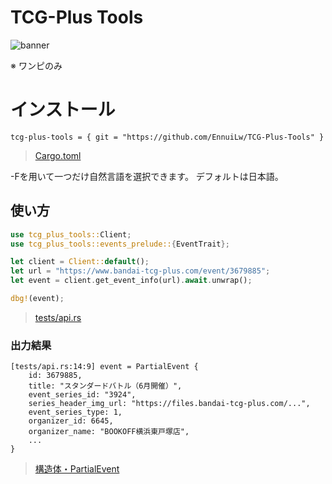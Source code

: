 # TCG-Plus Tools

![banner](https://i.imgur.com/FDuNR2D.png)

※ ワンピのみ


# インストール

```
tcg-plus-tools = { git = "https://github.com/EnnuiLw/TCG-Plus-Tools" }
```

<!-- 
```
cargo install tcg-plus-tools -F en
``` 
-->

> [Cargo.toml](https://github.com/EnnuiLw/TCG-Plus-Tools/blob/master/Cargo.toml)

-Fを用いて一つだけ自然言語を選択できます。
デフォルトは日本語。


## 使い方

```rs
use tcg_plus_tools::Client;
use tcg_plus_tools::events_prelude::{EventTrait};

let client = Client::default();
let url = "https://www.bandai-tcg-plus.com/event/3679885";
let event = client.get_event_info(url).await.unwrap();

dbg!(event);
```

> [tests/api.rs](https://github.com/EnnuiLw/TCG-Plus-Tools/blob/master/tests/api.rs#L15)


### 出力結果
```
[tests/api.rs:14:9] event = PartialEvent {
    id: 3679885,
    title: "スタンダードバトル（6月開催）",
    event_series_id: "3924",
    series_header_img_url: "https://files.bandai-tcg-plus.com/...",
    event_series_type: 1,
    organizer_id: 6645,
    organizer_name: "BOOKOFF横浜東戸塚店",
    ...
}
```

> [構造体・PartialEvent](https://github.com/EnnuiLw/TCG-Plus-Tools/blob/master/src/models/event.rs#L19) 
